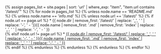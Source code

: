 <div style="font-size:0.9em">
{% assign pages_list = site.pages | sort: 'url' | where_exp: "item", "item.url contains '/latest/'" %}
{% for node in pages_list %}
  {% unless node.name == 'README.md' %}
      {% unless node.name == 'info.md' %}
        {% unless node.url == '/latest/' %}
          {% if node.url == page.url %}
&#42; {{ node.dir | remove_first: '/latest/' | replace: '_', ' ' | replace: '-', ' - '}}{{ node.name | 
remove_first: '.md' | remove_first: 'index' | replace: '_', ' ' | replace: '-', ' - ' }} <br>
          {% elsif node.url != page.url %}
&#42; <a href="{{ site.baseurl }}{{ node.url }}">{{ node.dir | remove_first: '/latest/' | replace: '_', ' ' | 
replace: '-', ' - ' }}{{ node.name | remove_first: '.md' | remove_first: 'index' | replace: '_', ' ' | replace: '-', ' - ' }}</a> <br>
          {% endif %}
        {% endunless %}
      {% endunless %}
  {% endunless %}
{% endfor %}
</div>